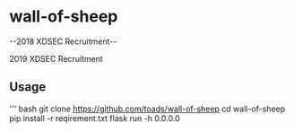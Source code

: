 # wall-of-sheep
--2018 XDSEC  Recruitment--

2019 XDSEC  Recruitment
## Usage


''' bash
git clone https://github.com/toads/wall-of-sheep
cd wall-of-sheep
pip install -r reqirement.txt
flask run -h 0.0.0.0
```
